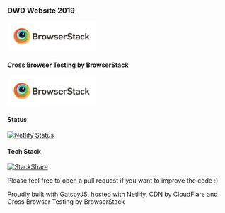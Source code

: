 ### DWD Website 2019

<a href="https://www.dwd.dev"><img src="https://raw.githubusercontent.com/johnnyxbell/dwd/master/src/assets/images/browserstack-logo.png" alt="DWD" width="200"/></a>

#### Cross Browser Testing by BrowserStack
<a href="https://www.browserstack.com/"><img src="https://raw.githubusercontent.com/johnnyxbell/dwd/master/src/assets/images/browserstack-logo.png" alt="BrowserStack" width="200"/></a>

#### Status
[![Netlify Status](https://api.netlify.com/api/v1/badges/9adc737e-b6da-4468-8b0d-5553c922525c/deploy-status)](https://app.netlify.com/sites/gifted-meitner-94ddaa/deploys)

#### Tech Stack
[![StackShare](http://img.shields.io/badge/tech-stack-0690fa.svg?style=flat)](https://stackshare.io/johnnyxbell/devs-with-disabilities)

Please feel free to open a pull request if you want to improve the code :)

Proudly built with GatsbyJS, hosted with Netlify, CDN by CloudFlare and Cross Browser Testing by BrowserStack